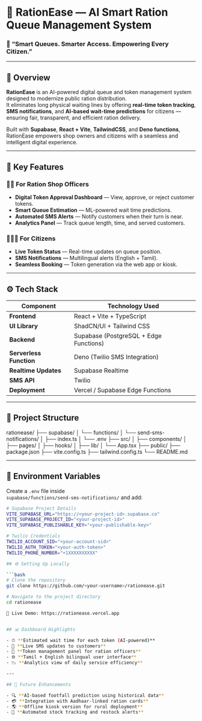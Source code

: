 # 🛒 RationEase — AI Smart Ration Queue Management System

### 🌾 “Smart Queues. Smarter Access. Empowering Every Citizen.”

---

## 📌 Overview

**RationEase** is an AI-powered digital queue and token management system designed to modernize public ration distribution.  
It eliminates long physical waiting lines by offering **real-time token tracking**, **SMS notifications**, and **AI-based wait-time predictions** for citizens — ensuring fair, transparent, and efficient ration delivery.

Built with **Supabase**, **React + Vite**, **TailwindCSS**, and **Deno functions**, RationEase empowers shop owners and citizens with a seamless and intelligent digital experience.

---

## 🚀 Key Features

### 👩‍💼 For Ration Shop Officers
- **Digital Token Approval Dashboard** — View, approve, or reject customer tokens.
- **Smart Queue Estimation** — ML-powered wait time predictions.
- **Automated SMS Alerts** — Notify customers when their turn is near.
- **Analytics Panel** — Track queue length, time, and served customers.

### 👨‍👩‍👧 For Citizens
- **Live Token Status** — Real-time updates on queue position.
- **SMS Notifications** — Multilingual alerts (English + Tamil).
- **Seamless Booking** — Token generation via the web app or kiosk.

---

## ⚙️ Tech Stack

| Component | Technology Used |
|------------|----------------|
| **Frontend** | React + Vite + TypeScript |
| **UI Library** | ShadCN/UI + Tailwind CSS |
| **Backend** | Supabase (PostgreSQL + Edge Functions) |
| **Serverless Function** | Deno (Twilio SMS Integration) |
| **Realtime Updates** | Supabase Realtime |
| **SMS API** | Twilio |
| **Deployment** | Vercel / Supabase Edge Functions |

---

## 📁 Project Structure

rationease/
├── supabase/
│ └── functions/
│ └── send-sms-notifications/
│ ├── index.ts
│ └── .env
├── src/
│ ├── components/
│ ├── pages/
│ ├── hooks/
│ ├── lib/
│ └── App.tsx
├── public/
├── package.json
├── vite.config.ts
├── tailwind.config.ts
└── README.md


---

## 🔐 Environment Variables

Create a `.env` file inside  
`s‌upabase/functions/send-sms-notifications/` and add:

```bash
# Supabase Project Details
VITE_SUPABASE_URL="https://<your-project-id>.supabase.co"
VITE_SUPABASE_PROJECT_ID="<your-project-id>"
VITE_SUPABASE_PUBLISHABLE_KEY="<your-publishable-key>"

# Twilio Credentials
TWILIO_ACCOUNT_SID="<your-account-sid>"
TWILIO_AUTH_TOKEN="<your-auth-token>"
TWILIO_PHONE_NUMBER="+1XXXXXXXXXX"

## ⚙️ Setting Up Locally

```bash
# Clone the repository
git clone https://github.com/<your-username>/rationease.git

# Navigate to the project directory
cd rationease

🔗 Live Demo: https://rationease.vercel.app


## 📊 Dashboard Highlights

- ⏱ **Estimated wait time for each token (AI-powered)**
- 🔔 **Live SMS updates to customers**
- 🧾 **Token management panel for ration officers**
- 🌐 **Tamil + English bilingual user interface**
- 📉 **Analytics view of daily service efficiency**

---

## 🧠 Future Enhancements

- 🔍 **AI-based footfall prediction using historical data**
- 💳 **Integration with Aadhaar-linked ration cards**
- 🌎 **Offline kiosk version for rural deployment**
- 🧾 **Automated stock tracking and restock alerts**

